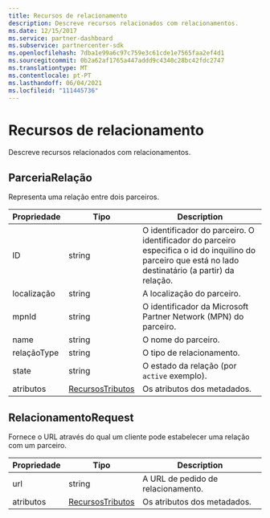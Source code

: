 ```yaml
---
title: Recursos de relacionamento
description: Descreve recursos relacionados com relacionamentos.
ms.date: 12/15/2017
ms.service: partner-dashboard
ms.subservice: partnercenter-sdk
ms.openlocfilehash: 7dba1e99a6c97c759e3c61cde1e7565faa2ef4d1
ms.sourcegitcommit: 0b2a62af1765a447addd9c4340c28bc42fdc2747
ms.translationtype: MT
ms.contentlocale: pt-PT
ms.lasthandoff: 06/04/2021
ms.locfileid: "111445736"
---
```

# <a name="relationships-resources"></a>Recursos de relacionamento

Descreve recursos relacionados com relacionamentos.

## <a name="partnerrelationship"></a>ParceriaRelação

Representa uma relação entre dois parceiros.

| Propriedade         | Tipo                                                           | Description                                                                                                                                    |
|------------------|----------------------------------------------------------------|------------------------------------------------------------------------------------------------------------------------------------------------|
| ID               | string                                                         | O identificador do parceiro. O identificador do parceiro especifica o id do inquilino do parceiro que está no lado destinatário (a partir) da relação. |
| localização         | string                                                         | A localização do parceiro.                                                                                                                   |
| mpnId            | string                                                         | O identificador da Microsoft Partner Network (MPN) do parceiro.                                                                                 |
| name             | string                                                         | O nome do parceiro.                                                                                                                       |
| relaçãoType | string                                                         | O tipo de relacionamento.                                                                                                                      |
| state            | string                                                         | O estado da relação (por `active` exemplo).                                                                                                 |
| atributos       | [RecursosTributos](utility-resources.md#resourceattributes) | Os atributos dos metadados.                                                                                                                       |

## <a name="relationshiprequest"></a>RelacionamentoRequest

Fornece o URL através do qual um cliente pode estabelecer uma relação com um parceiro.

| Propriedade   | Tipo                                                           | Description                   |
|------------|----------------------------------------------------------------|-------------------------------|
| url        | string                                                         | A URL de pedido de relacionamento. |
| atributos | [RecursosTributos](utility-resources.md#resourceattributes) | Os atributos dos metadados.      |
